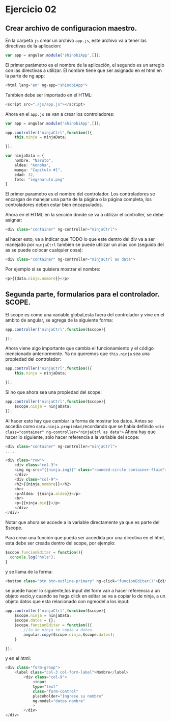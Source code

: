 # Ejercicio 02

## Crear archivo de configuracion maestro.
En la carpeta `js` crear un archivo `app.js`, este archivo va a tener las directivas de la aplicacion:
```typescript
var app = angular.module('shinobiApp',[]);
```
El primer parámetro es el nombre de la aplicación, el segundo es un arreglo con las directivas a utilizar.
El nombre tiene que ser asignado en el html en la parte de ng app:
```typescript
<html lang="en" ng-app="shinobiApp">
```
Tambien debe ser importado en el HTML:
```typescript
<script src="./js/app.js"></script>
```
Ahora en el `app.js` se van a crear los controladores:
```typescript
var app = angular.module('shinobiApp',[]);

app.controller('ninjaCtrl',function(){
    this.ninja = ninjaData;

});

var ninjaData = {
    nombre: "Naruto",
    aldea: "Konoha",
    manga: "Capitulo #1",
    edad: 32,
    foto: "img/naruto.png"
}
```
El primer parametro es el nombre del controlador.
Los controladores se encargan de manejar una parte de la página o la página completa, los controladores deben estar bien encapsulados.

Ahora en el HTML en la sección donde se va a utilizar el controller, se debe asignar:
```typescript
<div class="container" ng-controller="ninjaCtrl">
```
al hacer esto, va a indicar que TODO lo que este dentro del div va a ser manejado por `ninjaCtrl`
tambien se puede utilizar un alias con (seguido del as se puede colocar cualquier cosa):
```typescript
<div class="container" ng-controller="ninjaCtrl as data">
```
Por ejemplo si se quisiera mostrar el nombre:
```typescript
<p>{{data.ninja.nombre}}</p>
```

## Segunda parte, formularios para el controlador. SCOPE.
El scope es como una variable global,esta fuera del controlador y vive en el ambito de angular,
se agrega de la siguiente forma:
```typescript
app.controller('ninjaCtrl',function($scope){

});
```
Ahora viene algo importante que cambia el funcionamiento y el código mencionado anteriormente.
Ya no queremos que `this.ninja` sea una propiedad del controlador:
```typescript
app.controller('ninjaCtrl',function(){
    this.ninja = ninjaData;

});
```
Si no que ahora sea una propiedad del scope:
```typescript
app.controller('ninjaCtrl',function($scope){
    $scope.ninja = ninjaData;
});
```
Al hacer esto hay que cambiar la forma de mostrar los datos. Antes se accedia como `data.ninja.propiedad`,recordando que se habia definido `<div class="container" ng-controller="ninjaCtrl as data">`
Ahora hay que hacer lo siguiente, solo hacer referencia a la variable del scope:
```typescript
<div class="container" ng-controller="ninjaCtrl">
....

<div class="row">
    <div class="col-3">
    <img ng-src="{{ninja.img}}" class="rounded-circle container-fluid">
    </div>
    <div class="col-9">
    <h2>{{ninja.nombre}}</h2>
    <hr>
    <p>Aldea: {{ninja.aldea}}</p>
    <br>
    <p>{{ninja.bio}}</p>
    </div>
</div>
```

Notar que ahora se accede a la variable directamente ya que es parte del $scope.

Para crear una función que pueda ser accedida por una directiva en el html, esta debe ser creada dentro del scope, por ejemplo:
```typescript
$scope.funcionEditar = function(){
  console.log("hola");  
}
```
y se llama de la forma:
```typescript
<button class="btn btn-outline-primary" ng-click="funcionEditar()">Editar</button>
```

se puede hacer lo siguiente,los input del form van a hacer referencia a un objeto vacio,y cuando se haga click en editar se va a copiar lo de ninja, a un objeto datos que esta relacionado con ngmodel a los input:
```typescript
app.controller('ninjaCtrl',function($scope){
    $scope.ninja = ninjaData;
    $scope.datos = {};
    $scope.funcionEditar = function(){
        //lo de ninja se copia a datos.
        angular.copy($scope.ninja,$scope.datos);
    }

});
```
y en el html:
```typescript
<div class="form-group">
    <label class="col-3 col-form-label">Nombre</label>
        <div class="col-9">
            <input 
            type="text" 
            class="form-control" 
            placeholder="Ingrese su nombre"
            ng-model="datos.nombre"
            >
        </div>
</div>
```